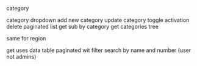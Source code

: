 category


category dropdown
add new category
update category
toggle activation
delete
paginated list
get sub by category
get categories tree

same for region

get uses data table 
paginated wit filter search by name and number (user not admins)


